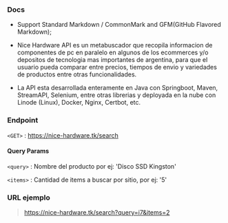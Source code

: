  ### Docs

- Support Standard Markdown / CommonMark and GFM(GitHub Flavored Markdown);
- Nice Hardware API es un metabuscador que recopila informacion de componentes de pc en paralelo en algunos de los ecommerces y/o depositos de tecnologia mas importantes de argentina, para que el usuario pueda comparar entre precios, tiempos de envio y variedades de productos entre otras funcionalidades.

- La API esta desarrollada enteramente en Java con Springboot, Maven, StreamAPI, Selenium, entre otras librerias y deployada en la nube con Linode (Linux), Docker, Nginx, Certbot, etc.

### Endpoint

`<GET>` : <https://nice-hardware.tk/search>

#### Query Params

`<query>` : Nombre del producto por ej: 'Disco SSD Kingston'

`<items>` : Cantidad de items a buscar por sitio, por ej: '5'

### URL ejemplo

> https://nice-hardware.tk/search?query=i7&items=2

